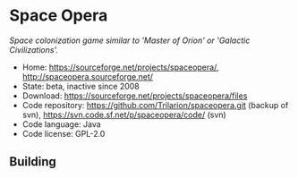 # Space Opera

_Space colonization game similar to 'Master of Orion' or 'Galactic Civilizations'._

- Home: https://sourceforge.net/projects/spaceopera/, http://spaceopera.sourceforge.net/
- State: beta, inactive since 2008
- Download: https://sourceforge.net/projects/spaceopera/files
- Code repository: https://github.com/Trilarion/spaceopera.git (backup of svn), https://svn.code.sf.net/p/spaceopera/code/ (svn)
- Code language: Java
- Code license: GPL-2.0

## Building

